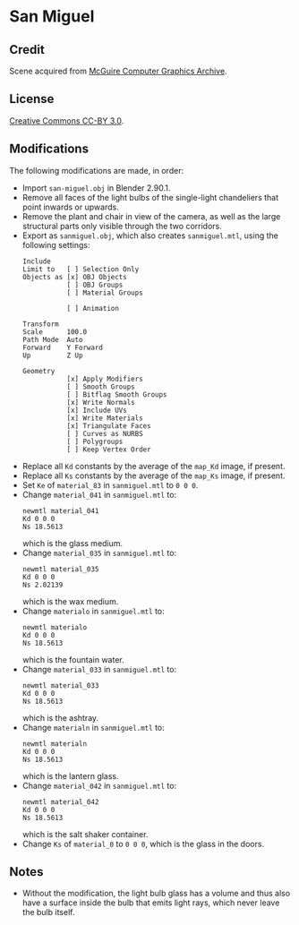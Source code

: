 # San Miguel

## Credit

Scene acquired
from [McGuire Computer Graphics Archive](https://casual-effects.com/data/).

## License

[Creative Commons CC-BY 3.0](https://creativecommons.org/licenses/by/3.0/).

## Modifications

The following modifications are made, in order:

* Import `san-miguel.obj` in Blender 2.90.1.
* Remove all faces of the light bulbs of the single-light chandeliers that point
  inwards or upwards.
* Remove the plant and chair in view of the camera, as well as the large
  structural parts only visible through the two corridors.
* Export as `sanmiguel.obj`, which also creates `sanmiguel.mtl`, using the
  following settings:
  ```
  Include
  Limit to   [ ] Selection Only
  Objects as [x] OBJ Objects
             [ ] OBJ Groups 
             [ ] Material Groups
    
             [ ] Animation
    
  Transform
  Scale      100.0
  Path Mode  Auto
  Forward    Y Forward
  Up         Z Up
    
  Geometry
             [x] Apply Modifiers
             [ ] Smooth Groups
             [ ] Bitflag Smooth Groups
             [x] Write Normals
             [x] Include UVs
             [x] Write Materials
             [x] Triangulate Faces
             [ ] Curves as NURBS
             [ ] Polygroups
             [ ] Keep Vertex Order
  ```
* Replace all `Kd` constants by the average of the `map_Kd` image, if present.
* Replace all `Ks` constants by the average of the `map_Ks` image, if present.
* Set `Ke` of `material_83` in `sanmiguel.mtl` to `0 0 0`.
* Change `material_041` in `sanmiguel.mtl` to:
  ```
  newmtl material_041
  Kd 0 0 0
  Ns 18.5613
  ```
  which is the glass medium.
* Change `material_035` in `sanmiguel.mtl` to:
  ```
  newmtl material_035
  Kd 0 0 0
  Ns 2.02139
  ```
  which is the wax medium.
* Change `materialo` in `sanmiguel.mtl` to:
  ```
  newmtl materialo
  Kd 0 0 0
  Ns 18.5613
  ```
  which is the fountain water.
* Change `material_033` in `sanmiguel.mtl` to:
  ```
  newmtl material_033
  Kd 0 0 0
  Ns 18.5613
  ```
  which is the ashtray.
* Change `materialn` in `sanmiguel.mtl` to:
  ```
  newmtl materialn
  Kd 0 0 0
  Ns 18.5613
  ```
  which is the lantern glass.
* Change `material_042` in `sanmiguel.mtl` to:
  ```
  newmtl material_042
  Kd 0 0 0
  Ns 18.5613
  ```
  which is the salt shaker container.
* Change `Ks` of `material_0` to `0 0 0`, which is the glass in the doors.

## Notes

* Without the modification, the light bulb glass has a volume and thus also have
  a surface inside the bulb that emits light rays, which never leave the bulb
  itself.
